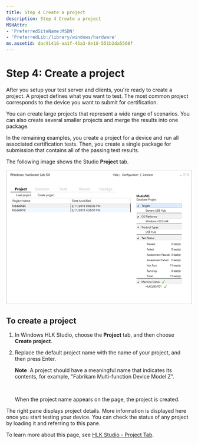```yaml
---
title: Step 4 Create a project
description: Step 4 Create a project
MSHAttr:
- 'PreferredSiteName:MSDN'
- 'PreferredLib:/library/windows/hardware'
ms.assetid: dac91416-aa1f-45a3-8e18-551b2da5568f
---
```


# Step 4: Create a project


After you setup your test server and clients, you're ready to create a project. A project defines what you want to test. The most common project corresponds to the device you want to submit for certification.

You can create large projects that represent a wide range of scenarios. You can also create several smaller projects and merge the results into one package.

In the remaining examples, you create a project for a device and run all associated certification tests. Then, you create a single package for submission that contains all of the passing test results.

The following image shows the Studio **Project** tab.

![hlk studio project tab](images/hlk-studio-project-tab.png)

## <span id="To_create_a_project"></span><span id="to_create_a_project"></span><span id="TO_CREATE_A_PROJECT"></span>To create a project


1.  In Windows HLK Studio, choose the **Project** tab, and then choose **Create project**.

2.  Replace the default project name with the name of your project, and then press Enter.

    **Note**  A project should have a meaningful name that indicates its contents, for example, "Fabrikam Multi-function Device Model Z".

     

    When the project name appears on the page, the project is created.

The right pane displays project details. More information is displayed here once you start testing your device. You can check the status of any project by loading it and referring to this pane.

To learn more about this page, see [HLK Studio - Project Tab](..\user\hlk_studio___project_tab).

 

 






